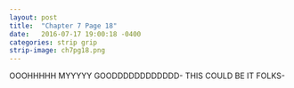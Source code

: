 ```yaml
---
layout: post
title:  "Chapter 7 Page 18"
date:   2016-07-17 19:00:18 -0400
categories: strip grip
strip-image: ch7pg18.png
---
```

OOOHHHHH MYYYYY GOODDDDDDDDDDDD- THIS COULD BE IT FOLKS-
